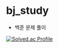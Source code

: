 # bj_study

- 백준 문제 풀이

[![Solved.ac Profile](http://mazassumnida.wtf/api/v2/generate_badge?boj=cvoi8611)](https://solved.ac/cvoi8611/)  
